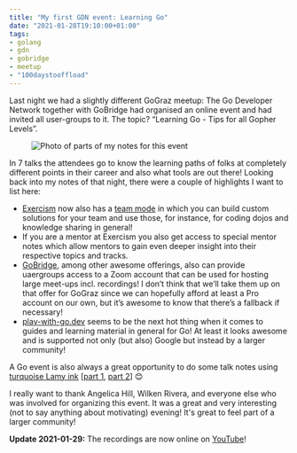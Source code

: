 ```yaml
---
title: "My first GDN event: Learning Go"
date: "2021-01-28T19:10:00+01:00"
tags:
- golang
- gdn
- gobridge
- meetup
- "100daystooffload"
---
```


Last night we had a slightly different GoGraz meetup: The Go Developer Network together with GoBridge had organised an online event and had invited all user-groups to it. The topic? “Learning Go - Tips for all Gopher Levels”.

<figure>
<img src="/media/2021/gograz-jan-gdn-notes.jpg" alt="Photo of parts of my notes for this event">
</figure>

In 7 talks the attendees go to know the learning paths of folks at completely different points in their career and also what tools are out there! Looking back into my notes of that night, there were a couple of highlights I want to list here:

- [Exercism](https://exercism.io/) now also has a [team mode](https://teams.exercism.io/teams) in which you can build custom solutions for your team and use those, for instance, for coding dojos and knowledge sharing in general!
- If you are a mentor at Exercism you also get access to special mentor notes which allow mentors to gain even deeper insight into their respective topics and tracks.
- [GoBridge](https://gobridge.org), among other awesome offerings, also can provide uaergroups access to a Zoom account that can be used for hosting large meet-ups incl. recordings! I don’t think that we’ll take them up on that offer for GoGraz since we can hopefully afford at least a Pro account on our own, but it’s awesome to know that there’s a fallback if necessary!
- [play-with-go.dev](https://play-with-go.dev/) seems to be the next hot thing when it comes to guides and learning material in general for Go! At least it looks awesome and is supported not only (but also) Google but instead by a larger community!

A Go event is also always a great opportunity to do some talk notes using [turquoise Lamy ink](https://www.lamyshop.com/tinte-lamy-t52.html?sel=516) [[part 1](https://files.zerokspot.com/photos/2021/gograz-jan-01.jpg), [part 2](https://files.zerokspot.com/photos/2021/gograz-jan-02.jpg)] 😊 

I really want to thank Angelica Hill, Wilken Rivera, and everyone else who was involved for organizing this event. It was a great and very interesting (not to say anything about motivating) evening! It's great to feel part of a larger community!

**Update 2021-01-29:** The recordings are now online on
[YouTube](https://www.youtube.com/watch?v=FKXRU_KL9Io&list=PLNxyj7uDRuUv9ZNczgCY4m577MDIT2QMi)!
